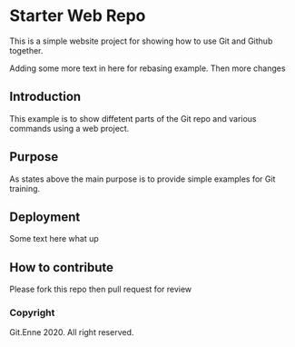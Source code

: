 # Starter Web Repo

This is a simple website project for showing how to use Git and Github together.

Adding some more text in here for rebasing example. Then more changes

## Introduction

This example is to show diffetent parts of the Git repo and various commands using a web project.

## Purpose

As states above the main purpose is to provide simple examples for Git training.

## Deployment

Some text here what up

## How to contribute

Please fork this repo then pull request for review


### Copyright

Git.Enne 2020. All right reserved.